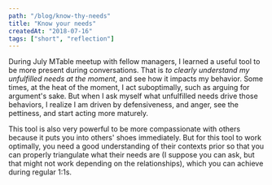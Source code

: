 ```yaml
---
path: "/blog/know-thy-needs"
title: "Know your needs"
createdAt: "2018-07-16"
tags: ["short", "reflection"]
---
```


During July MTable meetup with fellow managers, I learned a useful tool to be more present during conversations. That is _to clearly understand my unfulfilled needs at the moment_, and see how it impacts my behavior. Some times, at the heat of the moment, I act suboptimally, such as arguing for argument's sake. But when I ask myself what unfulfilled needs drive those behaviors, I realize I am driven by defensiveness, and anger, see the pettiness, and start acting more maturely.

This tool is also very powerful to be more compassionate with others because it puts you into others' shoes immediately. But for this tool to work optimally, you need a good understanding of their contexts prior so that you can properly triangulate what their needs are (I suppose you can ask, but that might not work depending on the relationships), which you can achieve during regular 1:1s.
